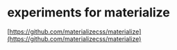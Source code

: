 # experiments for materialize 
[https://github.com/materializecss/materialize](https://github.com/materializecss/materialize)

